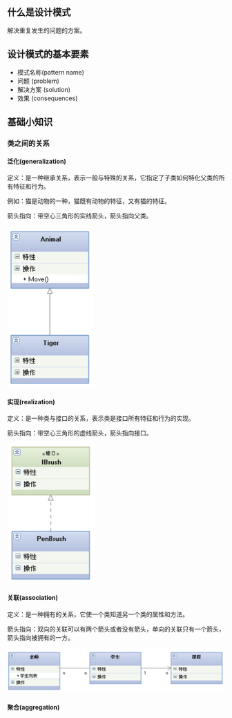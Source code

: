 ## 什么是设计模式
解决重复发生的问题的方案。

## 设计模式的基本要素

+ 模式名称(pattern name)
+ 问题 (problem)
+ 解决方案 (solution)
+ 效果 (consequences)

## 基础小知识

### 类之间的关系

#### 泛化(generalization)
定义：是一种继承关系，表示一般与特殊的关系，它指定了子类如何特化父类的所有特征和行为。

例如：猫是动物的一种，猫既有动物的特征，又有猫的特征。

箭头指向：带空心三角形的实线箭头，箭头指向父类。

![](img/generalization.png)

#### 实现(realization)
定义：是一种类与接口的关系，表示类是接口所有特征和行为的实现。

箭头指向：带空心三角形的虚线箭头，箭头指向接口。

![](img/realization.png)

#### 关联(association)
定义：是一种拥有的关系，它使一个类知道另一个类的属性和方法。

箭头指向：双向的关联可以有两个箭头或者没有箭头，单向的关联只有一个箭头，箭头指向被拥有的一方。

![](img/asspciation.png)

#### 聚合(aggregation)
